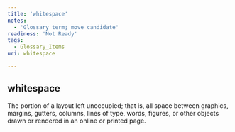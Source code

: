 ```yaml
---
title: 'whitespace'
notes:
  - 'Glossary term; move candidate'
readiness: 'Not Ready'
tags:
  - Glossary_Items
uri: whitespace

---
```

## whitespace

The portion of a layout left unoccupied; that is, all space between graphics, margins, gutters, columns, lines of type, words, figures, or other objects drawn or rendered in an online or printed page.

